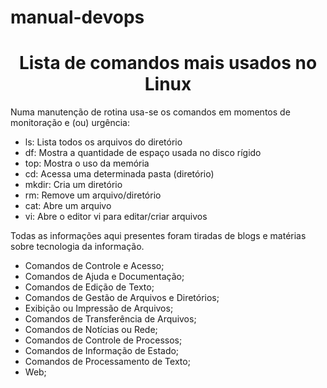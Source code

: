 # manual-devops

<h1 align="center"> Lista de comandos mais usados no Linux </h1>
<p>Numa manutenção de rotina usa-se os comandos em momentos de monitoração e (ou) urgência: </p>

<!--ts-->
* ls: Lista todos os arquivos do diretório
* df: Mostra a quantidade de espaço usada no disco rígido
* top: Mostra o uso da memória
* cd: Acessa uma determinada pasta (diretório)
* mkdir: Cria um diretório
* rm: Remove um arquivo/diretório
* cat: Abre um arquivo
* vi: Abre o editor vi para editar/criar arquivos
<!--te-->
<p> Todas as informações aqui presentes foram tiradas de blogs e matérias sobre tecnologia da informação.</p>

<!--ts-->
* Comandos de Controle e Acesso;
* Comandos de Ajuda e Documentação;
* Comandos de Edição de Texto;
* Comandos de Gestão de Arquivos e Diretórios;
* Exibição ou Impressão de Arquivos;
* Comandos de Transferência de Arquivos;
* Comandos de Notícias ou Rede;
* Comandos de Controle de Processos;
* Comandos de Informação de Estado;
* Comandos de Processamento de Texto;
* Web;
<!--te-->